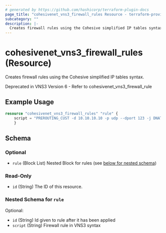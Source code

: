 ```yaml
---
# generated by https://github.com/hashicorp/terraform-plugin-docs
page_title: "cohesivenet_vns3_firewall_rules Resource - terraform-provider-cohesivenet"
subcategory: ""
description: |-
  Creates firewall rules using the Cohesive simplified IP tables syntax.
---
```


# cohesivenet_vns3_firewall_rules (Resource)

Creates firewall rules using the Cohesive simplified IP tables syntax.

Deprecated in VNS3 Version 6 - Refer to cohesivenet_vns3_firewall_rule 

## Example Usage

```terraform
resource "cohesivenet_vns3_firewall_rules" "rule" {
    script = "PREROUTING_CUST -d 10.10.10.10 -p udp --dport 123 -j DNAT --to 192.168.1.1:123"
    }
```

<!-- schema generated by tfplugindocs -->
## Schema

### Optional

- `rule` (Block List) Nested Block for rules (see [below for nested schema](#nestedblock--rule))

### Read-Only

- `id` (String) The ID of this resource.

<a id="nestedblock--rule"></a>
### Nested Schema for `rule`

Optional:

- `id` (String) Id given to rule after it has been applied
- `script` (String) Firewall rule in VNS3 syntax



